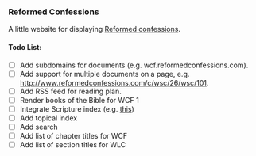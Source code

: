 ### Reformed Confessions

A little website for displaying [Reformed confessions](http://en.wikipedia.org/wiki/Reformed_confessions_of_faith).

#### Todo List:

- [ ] Add subdomains for documents (e.g. wcf.reformedconfessions.com).
- [ ] Add support for multiple documents on a page, e.g. http://www.reformedconfessions.com/c/wsc/26/wsc/101.
- [ ] Add RSS feed for reading plan.
- [ ] Render books of the Bible for WCF 1
- [ ] Integrate Scripture index (e.g. [this](http://www.swrb.com/newslett/actualNLs/index03.htm))
- [ ] Add topical index
- [ ] Add search
- [ ] Add list of chapter titles for WCF
- [ ] Add list of section titles for WLC